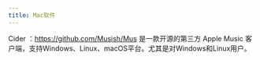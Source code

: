 ```yaml
---
title: Mac软件
---
```

Cider ：https://github.com/Musish/Mus
是一款开源的第三方 Apple Music 客户端，支持Windows、Linux、macOS平台。尤其是对Windows和Linux用户。
